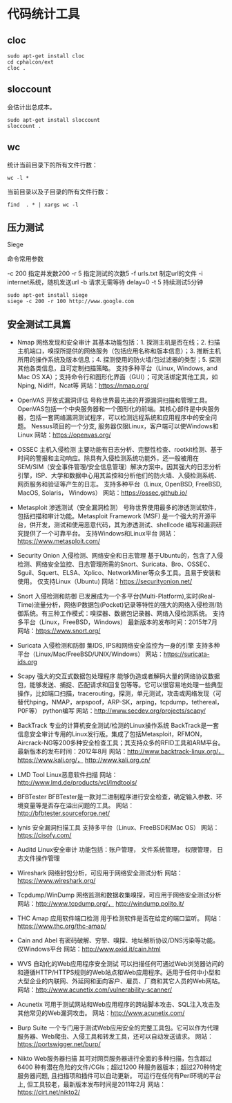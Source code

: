 # 代码统计工具

## cloc

```shell
sudo apt-get install cloc
cd cphalcon/ext
cloc .
```

## sloccount

会估计出总成本。

```shell
sudo apt-get install sloccount
sloccount .
```

## wc

统计当前目录下的所有文件行数：

```shell
wc -l *
```

当前目录以及子目录的所有文件行数：

```shell
find  . * | xargs wc -l
```

## 压力测试

Siege

命令常用参数

-c 200 指定并发数200
-r 5 指定测试的次数5
-f urls.txt 制定url的文件
-i internet系统，随机发送url
-b 请求无需等待 delay=0
-t 5 持续测试5分钟

```shell
sudo apt-get install siege
siege -c 200 -r 100 http://www.google.com
```

## 安全测试工具篇


- Nmap
        网络发现和安全审计
        其基本功能包括：1. 探测主机是否在线；2. 扫描主机端口，嗅探所提供的网络服务（包括应用名称和版本信息）；3. 推断主机所用的操作系统及版本信息；4. 探测使用的防火墙/包过滤器的类型；5. 探测其他各类信息，且可定制扫描策略。
        支持多种平台（Linux, Windows, and Mac OS XA）；支持命令行和图形化界面（GUI）；可灵活绑定其他工具，如Nping, Nidiff，Ncat等
        网站：https://nmap.org/

- OpenVAS
        开放式漏洞评估
        号称世界最先进的开源漏洞扫描和管理工具。OpenVAS包括一个中央服务器和一个图形化的前端。其核心部件是中央服务器，包括一套网络漏洞测试程序，可以检测远程系统和应用程序中的安全问题。
        Nessus项目的一个分支, 服务器仅限Linux，客户端可以使Windows和Linux
        网站：https://openvas.org/

- OSSEC
        主机入侵检测
        主要功能有日志分析、完整性检查、rootkit检测、基于时间的警报和主动响应。除具有入侵检测系统功能外，还一般被用在SEM/SIM（安全事件管理/安全信息管理）解决方案中。因其强大的日志分析引擎，ISP、大学和数据中心用其监控和分析他们的防火墙、入侵检测系统、网页服务和验证等产生的日志。
        支持多种平台（Linux, OpenBSD, FreeBSD, MacOS, Solaris， Windows）
        网站：https://ossec.github.io/

- Metasploit
        渗透测试（安全漏洞检测）
        号称世界使用最多的渗透测试软件，包括扫描和审计功能。Metasploit Framework (MSF) 是一个强大的开源平台，供开发，测试和使用恶意代码，其为渗透测试、shellcode 编写和漏洞研究提供了一个可靠平台。
        支持Windows和Linux平台
        网站：https://www.metasploit.com/

- Security Onion
        入侵检测、网络安全和日志管理
        基于Ubuntu的，包含了入侵检测、网络安全监控、日志管理所需的Snort、Suricata、Bro、OSSEC、Sguil、Squert、ELSA、Xplico、NetworkMiner等众多工具。且易于安装和使用。
        仅支持Linux（Ubuntu)
        网站：https://securityonion.net/

- Snort
        入侵检测和防御
        已发展成为一个多平台(Multi-Platform),实时(Real-Time)流量分析，网络IP数据包(Pocket)记录等特性的强大的网络入侵检测/防御系统。有三种工作模式：嗅探器、数据包记录器、网络入侵检测系统。
        支持多平台（Linux，FreeBSD，Windows）
        最新版本的发布时间：2015年7月
        网站：https://www.snort.org/

- Suricata
        入侵检测和防御
        集IDS, IPS和网络安全监控为一身的引擎
        支持多种平台（Linux/Mac/FreeBSD/UNIX/Windows）
        网站：https://suricata-ids.org

- Scapy
        强大的交互式数据包处理程序
        能够伪造或者解码大量的网络协议数据包，能够发送、捕捉、匹配请求和回复包等等。它可以很容易地处理一些典型操作，比如端口扫描，tracerouting，探测，单元测试，攻击或网络发现（可替代hping，NMAP，arpspoof，ARP-SK，arping，tcpdump，tethereal，P0F等）
        python编写
        网站：http://www.secdev.org/projects/scapy/

- BackTrack
        专业的计算机安全测试/检测的Linux操作系统
        BackTrack是一套信息安全审计专用的Linux发行版。集成了包括Metasploit，RFMON，Aircrack-NG等200多种安全检查工具；其支持众多的RFID工具和ARM平台。
        最新版本的发布时间：2012年8月
        网站：http://www.backtrack-linux.org/， https://www.kali.org/， http://www.kali.org.cn/

- LMD Tool
        Linux恶意软件扫描
        网站：http://www.lmd.de/products/vcl/lmdtools/

- BFBTester
        BFBTester是一款对二进制程序进行安全检查，确定输入参数、环境变量等是否存在溢出问题的工具。
        网站：http://bfbtester.sourceforge.net/

- lynis
        安全漏洞扫描工具
        支持多平台（Linux、FreeBSD和Mac OS）
        网站：https://cisofy.com/

- Auditd
        Linux安全审计
        功能包括：账户管理， 文件系统管理， 权限管理， 日志文件操作管理

- Wireshark
        网络封包分析，可应用于网络安全测试分析
        网站：https://www.wireshark.org/

- Tcpdump/WinDump
        网络监测和数据收集嗅探，可应用于网络安全测试分析
        网站：http://www.tcpdump.org/， http://windump.polito.it/

- THC Amap
        应用软件端口检测
        用于检测软件是否在给定的端口监听。
        网站：https://www.thc.org/thc-amap/

- Cain and Abel
        有密码破解、穷举、嗅探、地址解析协议/DNS污染等功能。
        仅Windows平台
        网站：http://www.oxid.it/cain.html

- WVS
        自动化的Web应用程序安全测试
        可以扫描任何可通过Web浏览器访问的和遵循HTTP/HTTPS规则的Web站点和Web应用程序。适用于任何中小型和大型企业的内联网、外延网和面向客户、雇员、厂商和其它人员的Web网站。
        网站：http://www.acunetix.com/vulnerability-scanner/

- Acunetix
        可用于测试网站和Web应用程序的跨站脚本攻击、SQL注入攻击及其他常见的Web漏洞攻击。
        网站：http://www.acunetix.com/

- Burp Suite
        一个专门用于测试Web应用安全的完整工具包。它可以作为代理服务器、Web爬虫、入侵工具和转发工具，还可以自动发送请求。
        网站：https://portswigger.net/burp/

- Nikto
        Web服务器扫描
        其可对网页服务器进行全面的多种扫描，包含超过6400 种有潜在危险的文件/CGIs；超过1200 种服务器版本；超过270种特定服务器问题, 且扫描项和插件可以自动更新。
        可运行在任何有Perl环境的平台上, 但工具较老，最新版本发布时间是2011年2月
        网站：https://cirt.net/nikto2/
